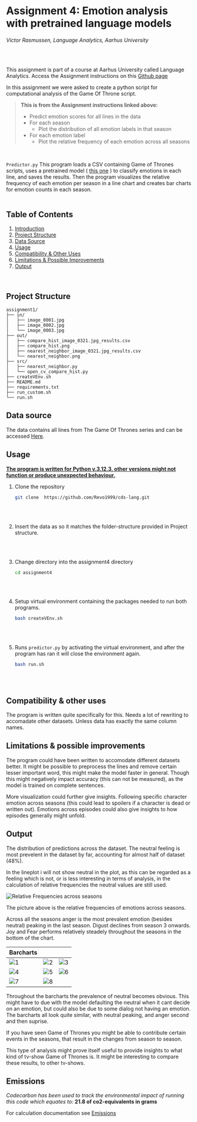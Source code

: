 # Assignment 4: Emotion analysis with pretrained language models


###### Victor Rasmussen, Language Analytics, Aarhus University 
<br>

This assignment is part of a course at Aarhus University called Language Analytics. Access the Assignment instructions on this [Github page](https://github.com/CDS-AU-DK/cds-language/tree/main/assignments/assignment4) 

In this assignment we were asked to create a python script for computational analysis of the Game Of Throne script.

> **This is from the Assignment instructions linked above:** <br>
>
> - Predict emotion scores for all lines in the data
> - For each season
>    - Plot the distribution of all emotion labels in that season
> - For each emotion label
>   - Plot the relative frequency of each emotion across all seasons

<br>

```Predictor.py``` This program loads a CSV containing Game of Thrones scripts, uses a pretrained model ( [this one](https://huggingface.co/j-hartmann/emotion-english-distilroberta-base) ) to classify emotions in each line, and saves the results. Then the program visualizes the relative frequency of each emotion per season in a line chart and creates bar charts for emotion counts in each season.
<br><br>

## Table of Contents

1. [Introduction](#assignment-4-emotion-analysis-with-pretrained-language-models)
2. [Project Structure](#project-structure)
3. [Data Source](#data-source)
4. [Usage](#usage)
5. [Compatibility & Other Uses](#compatibility--other-uses)
6. [Limitations & Possible Improvements](#limitations--possible-improvements)
7. [Output](#output)
<br>



## Project Structure

```
assignment1/
├── in/
│   ├── image_0001.jpg
│   ├── image_0002.jpg
│   └── image_0003.jpg
├── out/
│   ├── compare_hist_image_0321.jpg_results.csv
│   ├── compare_hist.png
│   ├── nearest_neighbor_image_0321.jpg_results.csv
│   └── nearest_neighbor.png
├── src/
│   ├── nearest_neighbor.py
│   └── open_cv_compare_hist.py     
├── createVEnv.sh
├── README.md
├── requirements.txt
├── run_custom.sh
└── run.sh

```

## Data source

The data contains all lines from The Game Of Thrones series and can be accessed [Here](https://www.kaggle.com/datasets/albenft/game-of-thrones-script-all-seasons?select=Game_of_Thrones_Script.csv).


## Usage

**<u> The program is written for Python v.3.12.3, other versions might not function or produce unexpected behaviour. </u>**

1. Clone the repository

    ``` sh
    git clone  https://github.com/Revo1999/cds-lang.git
    ```

<br><br>

2. Insert the data as so it matches the folder-structure provided in Project structure.

<br><br>

3. Change directory into the assignment4 directory <br>
    ``` sh
    cd assignment4
    ```

    <br><br>

4. Setup virtual environment containing the packages needed to run both programs. <br>
    ``` sh
    bash createVEnv.sh
    ```

<br><br>

5. Runs ```predictor.py``` by activating the virtual environment, and after the program has ran it will close the environment again.<br>
    ``` sh
    bash run.sh
    ```

 <br><br>




## Compatibility & other uses

The program is written quite specifically for this. Needs a lot of rewriting to accomadate other datasets. Unless data has exactly the same column names.


## Limitations & possible improvements

The program could have been written to accomodate different datasets better. It might be possible to preprocess the lines and remove certain lesser important word, this might make the model faster in general. Though this might negatively impact accuracy (this can not be measured), as the model is trained on complete sentences.

More visualization could further give insights. Following specific character emotion across seasons (this could lead to spoilers if a character is dead or written out). Emotions across episodes could also give insights to how episodes generally might unfold.

## Output

The distribution of predictions across the dataset. The neutral feeling is most prevelent in the dataset by far, accounting for almost half of dataset (48%).


In the lineplot i will not show neutral in the plot, as this can be regarded as a feeling which is not, or is less interesting in terms of analysis, in the calculation of relative frequencies the neutral values are still used.

![Relative Frequencies across seasons](out/LineChart.png?raw=true)

The picture above is the relative frequencies of emotions across seasons.

Across all the seasons anger is the most prevalent emotion (besides neutral) peaking in the last season. Digust declines from season 3 onwards. Joy and Fear performs relatively steadely throughout the seasons in the bottom of the chart.

| Barcharts |  |  |
|---------|---------|---------|
| ![1](https://github.com/Revo1999/cds-lang/blob/main/assignment4/out/BarChart_Season%201.png?raw=true) | ![2](https://github.com/Revo1999/cds-lang/blob/main/assignment4/out/BarChart_Season%202.png?raw=true) | ![3](https://github.com/Revo1999/cds-lang/blob/main/assignment4/out/BarChart_Season%203.png?raw=true) |
| ![4](https://github.com/Revo1999/cds-lang/blob/main/assignment4/out/BarChart_Season%204.png?raw=true) | ![5](https://github.com/Revo1999/cds-lang/blob/main/assignment4/out/BarChart_Season%205.png?raw=true) | ![6](https://github.com/Revo1999/cds-lang/blob/main/assignment4/out/BarChart_Season%206.png?raw=true) |
| ![7](https://github.com/Revo1999/cds-lang/blob/main/assignment4/out/BarChart_Season%207.png?raw=true) | ![8](https://github.com/Revo1999/cds-lang/blob/main/assignment4/out/BarChart_Season%208.png?raw=true) |         |


Throughout the barcharts the prevalence of neutral becomes obvious. This might have to due with the model defaulting the neutral when it cant decide on an emotion, but could also be due to some dialog not having an emotion. The barcharts all look quite similar, with neutral peaking, and anger second and then suprise.

If you have seen Game of Thrones you might be able to contribute certain events in the seasons, that result in the changes from season to season.

This type of analysis might prove itself useful to provide insights to what kind of tv-show Game of Thrones is. It might be interesting to compare these results, to other tv-shows.


## Emissions

*Codecarbon has been used to track the environmental impact of running this code which equates to:* **21.8 of co2-equivalents in grams**

For calculation documentation see [Emissions](https://github.com/Revo1999/cds-lang/tree/main/emissions)

<br><br><br><br>